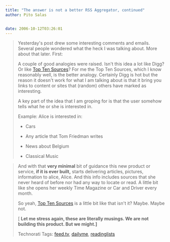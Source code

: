```yaml
---
title: "The answer is not a better RSS Aggregator, continued"
author: Pito Salas


date: 2006-10-12T03:26:01
---
```



>
> Yesterday's post drew some interesting comments and emails. Several people
> wondered what the heck I was talking about. More about that later. First:
>
> A couple of good analogies were raised. Isn't this idea a lot like Digg? Or
> like [Top Ten Sources](<http://www.toptensources.com/>)? For me the Top Ten
> Sources, which I know reasonably well, is the better analogy. Certainly Digg
> is hot but the reason it doesn't work for what I am talking about is that it
> bring you links to content or sites that (random) others have marked as
> interesting.
>
> A key part of the idea that I am groping for is that the user somehow tells
> what he or she is interested in.
>
> Example: Alice is interested in:
>
>   * Cars
>
>   * Any article that Tom Friedman writes
>
>   * News about Belgium
>
>   * Classical Music
>
>

>
> And with that **very minimal** bit of guidance this new product or service,
> **if it is ever built,** starts delivering articles, pictures, information
> to alice, Alice. And this info includes sources that she never heard of
> before nor had any way to locate or read. A little bit like she opens her
> weekly Time Magazine or Car and Driver every month.
>
> So yeah, [Top Ten Sources](<http://www.toptensources.com/>) is a little bit
> like that isn't it? Maybe. Maybe not.
>
> [ **Let me stress again, these are literally musings. We are not building
> this product. But we might.]**
>
> Technorati Tags: [feed.tv](<http://www.technorati.com/tag/feed.tv>),
> [dailyme](<http://www.technorati.com/tag/dailyme>),
> [readinglists](<http://www.technorati.com/tag/readinglists>)


